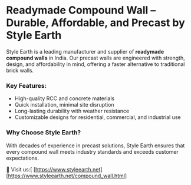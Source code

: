 # Readymade Compound Wall – Durable, Affordable, and Precast by Style Earth

Style Earth is a leading manufacturer and supplier of **readymade compound walls** in India. Our precast walls are engineered with strength, design, and affordability in mind, offering a faster alternative to traditional brick walls.

### Key Features:
- High-quality RCC and concrete materials
- Quick installation, minimal site disruption
- Long-lasting durability with weather resistance
- Customizable designs for residential, commercial, and industrial use

### Why Choose Style Earth?
With decades of experience in precast solutions, Style Earth ensures that every compound wall meets industry standards and exceeds customer expectations.

🔗 Visit us:[ [https://www.styleearth.net] [https://www.styleearth.net/compound_wall.html]
